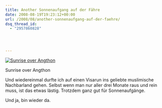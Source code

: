 ```yaml
---
title: Another Sonnenaufgang auf der Fähre
date: 2008-08-19T19:23:12+00:00
url: /2008/08/another-sonnenaufgang-auf-der-faehre/
dsq_thread_id:
  - "2957860828"




---
```

<div class="flickr">
  <a href="http://www.flickr.com/photos/schreibblogade/2780734964/" title="Sunrise over Angthon"><img src="//farm4.static.flickr.com/3152/2780734964_85fc76508b.jpg" alt="Sunrise over Angthon" /></a></p>

  <p>
    Sunrise over Angthon
  </p>
</div>

Und wiedereinmal durfte ich auf einen Visarun ins geliebte muslimische Nachbarland gehen. Selbst wenn man nur aller drei Monate raus und rein muss, ist das etwas lästig. Trotzdem ganz gut für Sonnenaufgänge.

Und ja, bin wieder da.
